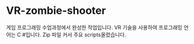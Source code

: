 # VR-zombie-shooter
게임 프로그래밍 수업과정에서 완성한 작업입니다. VR 기술을 사용하여 프로그래밍 언어는 C #입니다.
Zip 파일 커서 주요 scripts올렸습니다.
